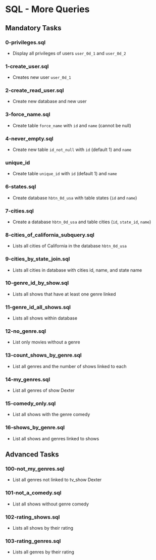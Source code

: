# SQL - More Queries

## Mandatory Tasks

### 0-privileges.sql
* Display all privileges of users `user_0d_1` and `user_0d_2`

### 1-create_user.sql
* Creates new user `user_0d_1`

### 2-create_read_user.sql
* Create new database and new user

### 3-force_name.sql
* Create table `force_name` with `id` and `name` (cannot be null)

### 4-never_empty.sql
* Create new table `id_not_null` with `id` (default 1) and `name`

### unique_id
* Create table `unique_id` with `id` (default 1) and `name`

### 6-states.sql
* Create database `hbtn_0d_usa` with table states (`id` and `name`)

### 7-cities.sql
* Create a database `hbtn_0d_usa` and table cities (`id`, `state_id`, `name`)

### 8-cities_of_california_subquery.sql
* Lists all cities of California in the database `hbtn_0d_usa`

### 9-cities_by_state_join.sql
* Lists all cities in database with cities id, name, and state name

### 10-genre_id_by_show.sql
* Lists all shows that have at least one genre linked

### 11-genre_id_all_shows.sql
* Lists all shows within database

### 12-no_genre.sql
* List only movies without a genre

### 13-count_shows_by_genre.sql
* List all genres and the number of shows linked to each

### 14-my_genres.sql
* List all genres of show Dexter

### 15-comedy_only.sql
* List all shows with the genre comedy

### 16-shows_by_genre.sql
* List all shows and genres linked to shows

## Advanced Tasks

### 100-not_my_genres.sql
* List all genres not linked to tv_show Dexter

### 101-not_a_comedy.sql
* List all shows without genre comedy

### 102-rating_shows.sql
* Lists all shows by their rating

### 103-rating_genres.sql
* Lists all genres by their rating

